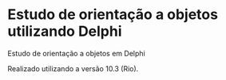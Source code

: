 # Estudo de orientação a objetos utilizando Delphi
Estudo de orientação a objetos em Delphi 

Realizado utilizando a versão 10.3 (Rio).

